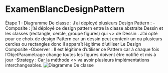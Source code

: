 # ExamenBlancDesignPattern
Étape 1 : Diagramme De classe :
J’ai déployé plusieurs Design Pattern :
-Composite : j’ai déployé ce design pattern entre la classe abstraite Dessin et les classes (rectangle, cercle, groupe figures) qui <<EXTEND>> de Dessin . J’ai opté pour ce choix de design Pattern car un dessin peut contenir un ou plusieurs cercles ou rectangles donc il apparaît légitime d’utiliser Le Design Composite 
-Observer : Il est légitime d’utiliser ce Pattern car à chaque fois l’ObjetParamétrage change toutes les figures doivent être notifié et mis à jour 
-Strategy : Car la méthode <<traiter>> va avoir plusieurs implémentations interchangeables.
![Diagramme De classe](https://user-images.githubusercontent.com/85801662/198716007-c1e2a39d-c01c-4ef3-b22a-c4c707f9bc79.jpg)


